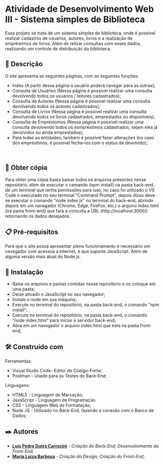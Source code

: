 # Atividade de Desenvolvimento Web III - Sistema simples de Biblioteca

Esse projeto se trata de um sistema simples de biblioteca, onde é possível realizar cadastros de usuários, autores, livros e a realização de empréstimos de livros. Além de relizar consultas com esses dados, realizando um controle de distribuição da biblioteca.

## 📄 Descrição

O site apresenta as seguintes páginas, com as seguintes funções:

* Index (A partir dessa página o usuário poderá navegar para as outras);
* Consulta de Usuários (Nessa página é possivel realizar uma consulta devolvendo todos os usuários / leitores cadastrados);
* Consulta de Autores (Nessa página é possivel realizar uma consulta devolvendo todos os autores cadastrados);
* Consulta de Livros (Nessa página é possivel realizar uma consulta devolvendo todos os livros cadastrados, emprestados ou disponíveis);
* Consulta de Empréstomos (Nessa página é possivel realizar uma consulta devolvendo todos os esmpréstimos cadastrados, sejam eles já devolvidos ou ainda emprestados);
* Para todas as entidades, também é possível fazer alterações (no caso dos empréstimos, é possivel fecha-los com o status de devolvido);
<br>

## 📃 Obter cópia

Para obter uma cópia basta baixar todos os arquivos presentes nesse repositório, além de executar o camando (npm install) na pasta back-end, de um terminal que tenha permissões para isso, no caso foi utilizado o VS Code e executado no seu terminal "Command Prompt", depois disso deve-se executar o comando "node index.js" no terminal do back-end, abrindo depois em um navagador (Chrome, Edge, FireFox, etc.) o arquivo index.html (na pasta front-end) que fará a consulta a URL (http://localhost:3000/) retornando os dados desejados.


## 📋 Pré-requisitos

Para que o site possa apresentar pleno funcionamento é necessário um navegador com acessoa a Internet, e que suporte JavaScript. Além de alguma versão mais atual do Node.js.


## 🔧 Instalação

* Baixe os arquivos e pastas contidas nesse repositório e os coloque em uma pasta;
* Deixe ativado o JavaScript no seu navegador;
* Instale o node em sua máquina;
* Execute no terminal do repositório, na pasta back-end, o comando "npm install";
* Execute no terminal do repositório, na pasta back-end, o comando "node index.html" para iniciar o servidor back-end;
* Abra em um navegador o arquivo index.html que esta na pasta front-end;

## 🛠️ Construído com

Ferramentas:
* Visual Studio Code- Editor de Código-Fonte;
* Postman - Usado para os Testes do Back-End;

Linguagens:
* HTML5 - Linguagem de Marcação;
* JavaScript - Linguagem de Programação
* CSS - Linguagem Web de Formatação;
* Node JS - Utilizado no Back-End, fazendo a conexão com o Banco de Dados;

## ✒️ Autores

* **[Luís Pedro Dutra Carrocini](https://github.com/luis-pedro-dutra-carrocini)** - *Criação do Back-End; Desenvolvimento do Front-End;*
* **[Maria Luiza Barbosa](https://github.com/mluizabss)** - *Criação do Design; Criação do Front-End;*

